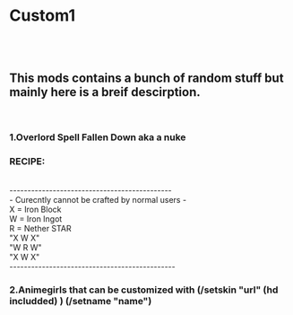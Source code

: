<h1> Custom1 </h1>
<br>
<br>
<h2> This mods contains a bunch of random stuff but mainly here is a breif descirption. </h2>
<br>
<h3> 1.Overlord Spell Fallen Down aka a nuke</h3>
<h3> RECIPE:</h3>
<br>
---------------------------------------------
<br>
- Curecntly cannot be crafted by normal users
- <br>
X = Iron Block
<br>
W = Iron Ingot<br>
R = Nether STAR<br>
"X W X"     <br>
"W R W"<br>
"X W X"<br>
----------------------------------------------<br>
<h3> 2.Animegirls that can be customized with (/setskin  "url" (hd includded) ) (/setname "name")</h3<
